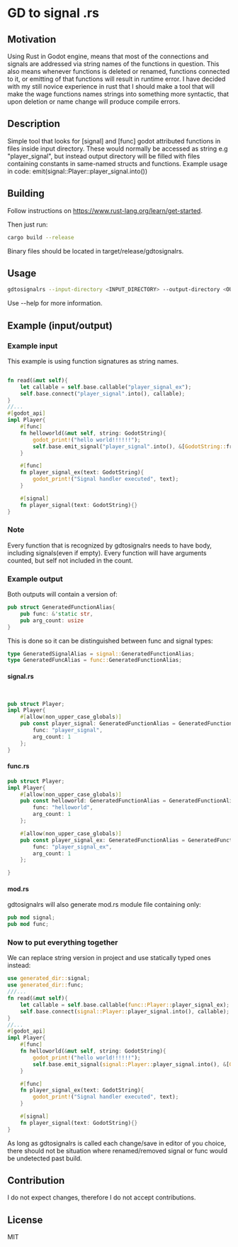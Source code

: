# GD to signal .rs


## Motivation
Using Rust in Godot engine, means that most of the connections and signals are addressed via string names of the functions in question. This also means whenever functions is deleted or renamed, functions connected to it, or emitting of that functions will result in runtime error.
I have decided with my still novice experience in rust that I should make a tool that will make the wage functions names strings into something more syntactic, that upon deletion or name change will produce compile errors.

## Description
Simple tool that looks for [signal] and [func] godot attributed functions in files inside input directory. These would normally be accessed as string e.g "player_signal", but instead output directory will be filled with files containing constants in same-named structs and functions. Example usage in code: emit(signal::Player::player_signal.into())

## Building
Follow instructions on https://www.rust-lang.org/learn/get-started.

Then just run:
```bash
cargo build --release
```
Binary files should be located in target/release/gdtosignalrs.

## Usage
```bash
gdtosignalrs --input-directory <INPUT_DIRECTORY> --output-directory <OUTPUT_DIRECTORY>
```
Use --help for more information.

## Example (input/output)

### Example input
This example is using function signatures as string names.
```rust

fn read(&mut self){
	let callable = self.base.callable("player_signal_ex");
	self.base.connect("player_signal".into(), callable);
}
//...
#[godot_api]
impl Player{
	#[func]
	fn helloworld(&mut self, string: GodotString){
		godot_print!("hello world!!!!!!");
		self.base.emit_signal("player_signal".into(), &[GodotString::from("test").to_variant()]);
	}

	#[func]
	fn player_signal_ex(text: GodotString){
		godot_print!("Signal handler executed", text);
	}

	#[signal]
	fn player_signal(text: GodotString){}
}
```
### Note
Every function that is recognized by gdtosignalrs needs to have body, including signals(even if empty).
Every function will have arguments counted, but self not included in the count.

### Example output

Both outputs will contain a version of:
```rust
pub struct GeneratedFunctionAlias{
	pub func: &'static str,
	pub arg_count: usize
}
```
This is done so it can be distinguished between func and signal types:
```rust
type GeneratedSignalAlias = signal::GeneratedFunctionAlias;
type GeneratedFuncAlias = func::GeneratedFunctionAlias;
```

#### signal.rs
```rust


pub struct Player;
impl Player{
	#[allow(non_upper_case_globals)]
	pub const player_signal: GeneratedFunctionAlias = GeneratedFunctionAlias{
		func: "player_signal",
		arg_count: 1
	};
}
```
#### func.rs
```rust
pub struct Player;
impl Player{
	#[allow(non_upper_case_globals)]
	pub const helloworld: GeneratedFunctionAlias = GeneratedFunctionAlias{
		func: "helloworld",
		arg_count: 1
	};

	#[allow(non_upper_case_globals)]
	pub const player_signal_ex: GeneratedFunctionAlias = GeneratedFunctionAlias{
		func: "player_signal_ex",
		arg_count: 1
	};

}
```

#### mod.rs
gdtosignalrs will also generate mod.rs module file containing only:
```rust
pub mod signal;
pub mod func;
```

### Now to put everything together
We can replace string version in project and use statically typed ones instead:

```rust
use generated_dir::signal;
use generated_dir::func;
///...
fn read(&mut self){
	let callable = self.base.callable(func::Player::player_signal_ex);
	self.base.connect(signal::Player::player_signal.into(), callable);
}
//...
#[godot_api]
impl Player{
	#[func]
	fn helloworld(&mut self, string: GodotString){
		godot_print!("hello world!!!!!!");
		self.base.emit_signal(signal::Player::player_signal.into(), &[GodotString::from("test").to_variant()]);
	}

	#[func]
	fn player_signal_ex(text: GodotString){
		godot_print!("Signal handler executed", text);
	}

	#[signal]
	fn player_signal(text: GodotString){}
}
```

As long as gdtosignalrs is called each change/save in editor of you choice,
there should not be situation where renamed/removed signal or func would be undetected past build.


## Contribution
I do not expect changes, therefore I do not accept contributions.

## License
MIT